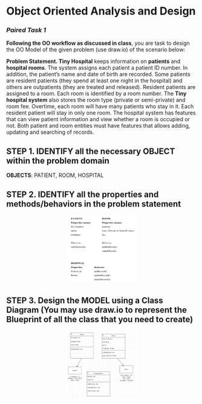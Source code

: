 # **Object Oriented Analysis and Design**
###  *Paired Task 1*
**Following the OO workflow as discussed in class**, you are task to design the OO Model of the given problem (use draw.io) of the scenario below:  

**Problem Statement. Tiny Hospital** keeps information on **patients** and **hospital rooms**. The system assigns each patient a patient ID number. In addition, the patient’s name and date of birth are recorded. Some patients are resident patients (they spend at least one night in the hospital) and others are outpatients (they are treated and released). Resident patients are assigned to a room. Each room is identified by a room number. The **Tiny hospital system** also stores the room type (private or semi-private) and room fee. Overtime, each room will have many patients who stay in it. Each resident patient will stay in only one room. The hospital system has features that can view patient information and view whether a room is occupied or not. Both patient and room entities must have features that allows adding, updating and searching of records.

## **STEP 1.** IDENTIFY all the necessary OBJECT within the problem domain  

**OBJECTS**: PATIENT, ROOM, HOSPITAL

## **STEP 2.** IDENTIFY all the properties and methods/behaviors in the problem statement

<p align="center">
  <img src="MIDTERM/Lab1/image/step2.png" width="190" height="180"/>
</p>

## **STEP 3.** Design the MODEL using a Class Diagram (You may use draw.io to represent the Blueprint of all the class that you need to create)  

<p align="center">
  <img src="MIDTERM/Lab1/image/step3.png" width="190" height="180"/>
</p>
